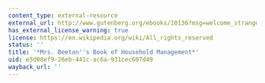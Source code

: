```yaml
---
content_type: external-resource
external_url: http://www.gutenberg.org/ebooks/10136?msg=welcome_stranger
has_external_license_warning: true
license: https://en.wikipedia.org/wiki/All_rights_reserved
status: ''
title: '*Mrs. Beeton''s Book of Household Management*'
uid: e5d08ef9-26eb-441c-ac6a-931cec607d49
wayback_url: ''
---
```

